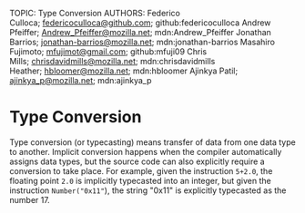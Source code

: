 TOPIC: Type Conversion
AUTHORS: Federico Culloca; federicoculloca@github.com; github:federicoculloca
         Andrew Pfeiffer; Andrew_Pfeiffer@mozilla.net; mdn:Andrew_Pfeiffer
         Jonathan Barrios; jonathan-barrios@mozilla.net; mdn:jonathan-barrios
         Masahiro Fujimoto; mfujimot@gmail.com; github:mfuji09
         Chris Mills; chrisdavidmills@mozilla.net; mdn:chrisdavidmills
         Heather; hbloomer@mozilla.net; mdn:hbloomer
         Ajinkya Patil; ajinkya_p@mozilla.net; mdn:ajinkya_p

# Type Conversion

Type conversion (or typecasting) means transfer of data from one data type to another.
Implicit conversion happens when the compiler automatically assigns data types, but the source code
can also explicitly require a conversion to take place. For example, given the instruction `5+2.0`,
the floating point `2.0` is implicitly typecasted into an integer, but given the instruction
`Number("0x11"`), the string "0x11" is explicitly typecasted as the number 17.
